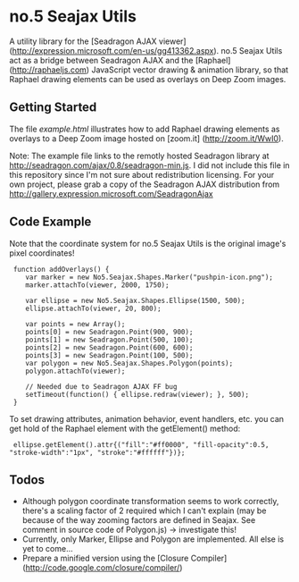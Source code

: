 # no.5 Seajax Utils

A utility library for the [Seadragon AJAX viewer] (http://expression.microsoft.com/en-us/gg413362.aspx). no.5 Seajax Utils act as a bridge between Seadragon AJAX and the [Raphael] (http://raphaeljs.com) JavaScript vector drawing & animation library, so that  Raphael drawing elements can be used as overlays on Deep Zoom images. 

## Getting Started

The file _example.html_ illustrates how to add Raphael drawing elements as overlays to a Deep Zoom image hosted on [zoom.it] (http://zoom.it/WwI0).

Note: The example file links to the remotly hosted Seadragon library at http://seadragon.com/ajax/0.8/seadragon-min.js. I did not include this file in this repository since I'm not sure about redistribution licensing. For your own project, please grab a copy of the Seadragon AJAX distribution from http://gallery.expression.microsoft.com/SeadragonAjax

## Code Example

Note that the coordinate system for no.5 Seajax Utils is the original image's pixel coordinates! 

     function addOverlays() {
        var marker = new No5.Seajax.Shapes.Marker("pushpin-icon.png");
        marker.attachTo(viewer, 2000, 1750);

        var ellipse = new No5.Seajax.Shapes.Ellipse(1500, 500);    
        ellipse.attachTo(viewer, 20, 800);

        var points = new Array();
        points[0] = new Seadragon.Point(900, 900);
        points[1] = new Seadragon.Point(500, 100);
        points[2] = new Seadragon.Point(600, 600);
        points[3] = new Seadragon.Point(100, 500);
        var polygon = new No5.Seajax.Shapes.Polygon(points);
        polygon.attachTo(viewer);

        // Needed due to Seadragon AJAX FF bug
        setTimeout(function() { ellipse.redraw(viewer); }, 500);
     }

To set drawing attributes, animation behavior, event handlers, etc. you can get hold of the Raphael element with the getElement() method:

     ellipse.getElement().attr{("fill":"#ff0000", "fill-opacity":0.5, "stroke-width":"1px", "stroke":"#ffffff"})};

## Todos
* Although polygon coordinate transformation seems to work correctly, there's a scaling factor of 2 required which I can't explain (may be because of the way zooming factors are defined in Seajax. See comment in source code of Polygon.js) -> investigate this!
* Currently, only Marker, Ellipse and Polygon are implemented. All else is yet to come...
* Prepare a minified version using the [Closure Compiler] (http://code.google.com/closure/compiler/)
